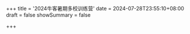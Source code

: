 +++
title = '2024牛客暑期多校训练营'
date = 2024-07-28T23:55:10+08:00
draft = false
showSummary = false

+++

